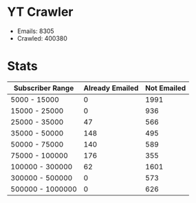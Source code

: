 # YT Crawler
- Emails: 8305
- Crawled: 400380

# Stats
| Subscriber Range  | Already Emailed | Not Emailed |
|-------|-------|-------|
| 5000 - 15000 | 0 | 1991 |
| 15000 - 25000 | 0 | 936 |
| 25000 - 35000 | 47 | 566 |
| 35000 - 50000 | 148 | 495 |
| 50000 - 75000 | 140 | 589 |
| 75000 - 100000 | 176 | 355 |
| 100000 - 300000 | 62 | 1601 |
| 300000 - 500000 | 0 | 573 |
| 500000 - 1000000 | 0 | 626 |
